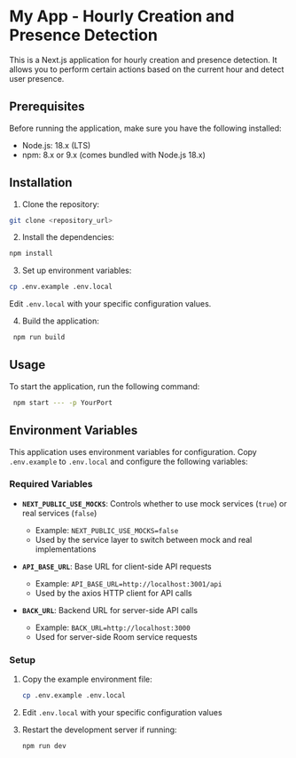 # My App - Hourly Creation and Presence Detection

This is a Next.js application for hourly creation and presence detection. It allows you to perform certain actions based on the current hour and detect user presence.

## Prerequisites

Before running the application, make sure you have the following installed:

- Node.js: 18.x (LTS)
- npm: 8.x or 9.x (comes bundled with Node.js 18.x)

## Installation

1. Clone the repository:

```bash
git clone <repository_url>
```

2. Install the dependencies:

```bash
npm install
```

3. Set up environment variables:

```bash
cp .env.example .env.local
```

Edit `.env.local` with your specific configuration values.

4. Build the application:

```bash
 npm run build
```

## Usage

To start the application, run the following command:

```bash
 npm start --- -p YourPort
```

## Environment Variables

This application uses environment variables for configuration. Copy `.env.example` to `.env.local` and configure the following variables:

### Required Variables

- **`NEXT_PUBLIC_USE_MOCKS`**: Controls whether to use mock services (`true`) or real services (`false`)
  - Example: `NEXT_PUBLIC_USE_MOCKS=false`
  - Used by the service layer to switch between mock and real implementations

- **`API_BASE_URL`**: Base URL for client-side API requests
  - Example: `API_BASE_URL=http://localhost:3001/api`
  - Used by the axios HTTP client for API calls

- **`BACK_URL`**: Backend URL for server-side API calls
  - Example: `BACK_URL=http://localhost:3000`
  - Used for server-side Room service requests

### Setup

1. Copy the example environment file:
   ```bash
   cp .env.example .env.local
   ```

2. Edit `.env.local` with your specific configuration values

3. Restart the development server if running:
   ```bash
   npm run dev
   ```
